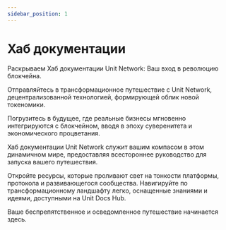 ```yaml
---
sidebar_position: 1
---
```


# Хаб документации

Раскрываем Хаб документации Unit Network: Ваш вход в революцию блокчейна.

Отправляйтесь в трансформационное путешествие с Unit Network, децентрализованной технологией, формирующей облик новой токеномики.

Погрузитесь в будущее, где реальные бизнесы мгновенно интегрируются с блокчейном, вводя в эпоху суверенитета и экономического процветания.

Хаб документации Unit Network служит вашим компасом в этом динамичном мире, предоставляя всестороннее руководство для запуска вашего путешествия.

Откройте ресурсы, которые проливают свет на тонкости платформы, протокола и развивающегося сообщества. Навигируйте по трансформационному ландшафту легко, оснащенные знаниями и идеями, доступными на Unit Docs Hub.

Ваше беспрепятственное и осведомленное путешествие начинается здесь.

